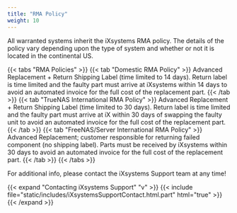```yaml
---
title: "RMA Policy"
weight: 10
---
```


 All warranted systems inherit the iXsystems RMA policy. The details of the policy vary depending upon the type of system and whether or not it is located in the continental US.

{{< tabs "RMA Policies" >}}
{{< tab "Domestic RMA Policy" >}}
Advanced Replacement + Return Shipping Label (time limited to 14 days). Return label is time limited and the faulty part must arrive at iXsystems within 14 days to avoid an automated invoice for the full cost of the replacement part.
{{< /tab >}}
{{< tab "TrueNAS International RMA Policy" >}}
Advanced Replacement + Return Shipping Label (time limited to 30 days). Return label is time limited and the faulty part must arrive at iX within 30 days of swapping the faulty unit to avoid an automated invoice for the full cost of the replacement part.
{{< /tab >}}
{{< tab "FreeNAS/Server International RMA Policy" >}}
Advanced Replacement; customer responsible for returning failed component (no shipping label). Parts must be received by iXsystems within 30 days to avoid an automated invoice for the full cost of the replacement part.
{{< /tab >}}
{{< /tabs >}}

For additional info, please contact the iXsystems Support team at any time!

{{< expand "Contacting iXsystems Support" "v" >}}
{{< include file="static/includes/iXsystemsSupportContact.html.part" html="true" >}}
{{< /expand >}}
